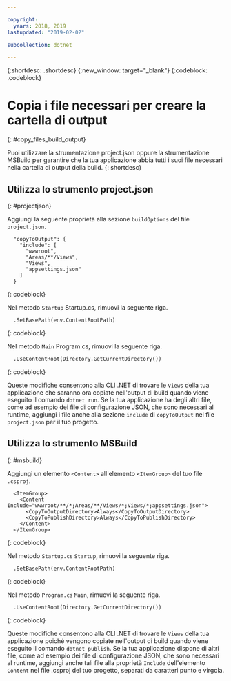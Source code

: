```yaml
---

copyright:
  years: 2018, 2019
lastupdated: "2019-02-02"

subcollection: dotnet

---
```


{:shortdesc: .shortdesc}
{:new_window: target="_blank"}
{:codeblock: .codeblock}


# Copia i file necessari per creare la cartella di output
{: #copy_files_build_output}

Puoi utilizzare la strumentazione project.json oppure la strumentazione MSBuild per garantire che la tua applicazione abbia tutti i suoi file necessari nella cartella di output della build.
{: shortdesc}


## Utilizza lo strumento project.json
{: #projectjson}

Aggiungi la seguente proprietà alla sezione `buildOptions` del file `project.json`.
```
  "copyToOutput": {
    "include": [
      "wwwroot",
      "Areas/**/Views",
      "Views",
      "appsettings.json"
    ]
  }
```
{: codeblock}

Nel metodo `Startup` Startup.cs, rimuovi la seguente riga.
```
  .SetBasePath(env.ContentRootPath)
```
{: codeblock}

Nel metodo `Main` Program.cs, rimuovi la seguente riga.
```
  .UseContentRoot(Directory.GetCurrentDirectory())
```
{: codeblock}

Queste modifiche consentono alla CLI .NET di trovare le `Views` della tua applicazione che saranno ora copiate nell'output di build quando viene eseguito il comando `dotnet run`.  Se la tua applicazione ha degli altri file, come ad esempio dei file di configurazione JSON, che sono necessari al runtime, aggiungi i file anche alla sezione `include` di `copyToOutput` nel file `project.json` per il tuo progetto.

## Utilizza lo strumento MSBuild
{: #msbuild}

Aggiungi un elemento `<Content>` all'elemento `<ItemGroup>` del tuo file `.csproj`.
```
  <ItemGroup>
    <Content Include="wwwroot/**/*;Areas/**/Views/*;Views/*;appsettings.json">
      <CopyToOutputDirectory>Always</CopyToOutputDirectory>
      <CopyToPublishDirectory>Always</CopyToPublishDirectory>
    </Content>
  </ItemGroup>
```
{: codeblock}

Nel metodo `Startup.cs` `Startup`, rimuovi la seguente riga.
```
  .SetBasePath(env.ContentRootPath)
```
{: codeblock}

Nel metodo `Program.cs` `Main`, rimuovi la seguente riga.
```
  .UseContentRoot(Directory.GetCurrentDirectory())
```
{: codeblock}

Queste modifiche consentono alla CLI .NET di trovare le `Views` della tua applicazione poiché vengono copiate nell'output di build quando viene eseguito il comando `dotnet publish`.  Se la tua applicazione dispone di altri file, come ad esempio dei file di configurazione JSON, che sono necessari al runtime, aggiungi anche tali file alla proprietà `Include` dell'elemento `Content` nel file .csproj del tuo progetto, separati da caratteri punto e virgola.

